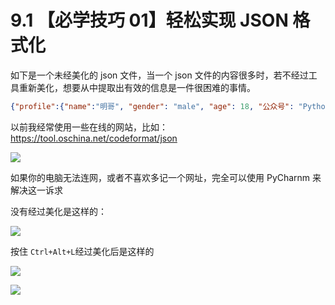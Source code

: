 # 9.1 【必学技巧 01】轻松实现 JSON 格式化



如下是一个未经美化的 json 文件，当一个 json 文件的内容很多时，若不经过工具重新美化，想要从中提取出有效的信息是一件很困难的事情。

```json
{"profile":{"name":"明哥", "gender": "male", "age": 18, "公众号": "Python编程时光", "msg": "欢迎大家关注我的公众号！"}}
```

以前我经常使用一些在线的网站，比如：https://tool.oschina.net/codeformat/json

![](http://image.iswbm.com/20191211211309.png)

如果你的电脑无法连网，或者不喜欢多记一个网址，完全可以使用 PyCharnm 来解决这一诉求

没有经过美化是这样的：

![](http://image.iswbm.com/20191211211334.png)

按住 `Ctrl+Alt+L`经过美化后是这样的

![](http://image.iswbm.com/20191211211626.png)



![](https://open.weixin.qq.com/qr/code?username=idealyard)